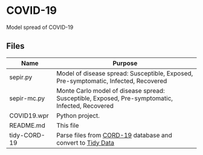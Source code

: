 # COVID-19
Model  spread of COVID-19

## Files

| Name | Purpose |
|--------------------|----------------------------------------------------------------------------------------------------------|
|sepir.py|Model of disease spread: Susceptible, Exposed, Pre-symptomatic, Infected, Recovered|
|sepir-mc.py|Monte Carlo model of disease spread: Susceptible, Exposed, Pre-symptomatic, Infected, Recovered|
|COVID19.wpr|Python project.|
|README.md|This file|
|tidy-CORD-19|Parse files from [CORD-19](https://pages.semanticscholar.org/coronavirus-research) database and convert to [Tidy Data](https://vita.had.co.nz/papers/tidy-data.pdf)|